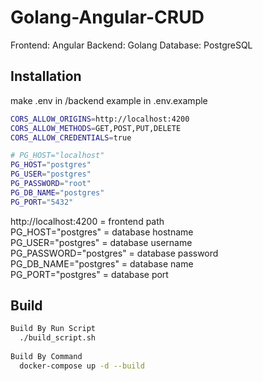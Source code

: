 
# Golang-Angular-CRUD

Frontend: Angular
Backend: Golang
Database: PostgreSQL


## Installation

make .env in /backend
example in .env.example

```bash
CORS_ALLOW_ORIGINS=http://localhost:4200
CORS_ALLOW_METHODS=GET,POST,PUT,DELETE
CORS_ALLOW_CREDENTIALS=true

# PG_HOST="localhost"
PG_HOST="postgres"
PG_USER="postgres"
PG_PASSWORD="root"
PG_DB_NAME="postgres"
PG_PORT="5432"
```

http://localhost:4200 = frontend path\
PG_HOST="postgres" = database hostname\
PG_USER="postgres" = database username\
PG_PASSWORD="postgres" = database password\
PG_DB_NAME="postgres" = database name\
PG_PORT="postgres" = database port

## Build
```bash
Build By Run Script
  ./build_script.sh
  
Build By Command
  docker-compose up -d --build
```
    